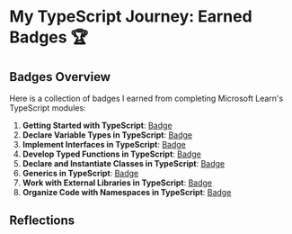 # My TypeScript Journey: Earned Badges 🏆

## Badges Overview

Here is a collection of badges I earned from completing Microsoft Learn's TypeScript modules:

1. **Getting Started with TypeScript**: [Badge](https://learn.microsoft.com/api/achievements/share/en-us/ErGrei-6575/HYL3PBG8?sharingId=7EBC91672C4DAF7A)
2. **Declare Variable Types in TypeScript**: [Badge](https://learn.microsoft.com/api/achievements/share/en-us/ErGrei-6575/WA68HQ9N?sharingId=7EBC91672C4DAF7A)
3. **Implement Interfaces in TypeScript**: [Badge](https://learn.microsoft.com/api/achievements/share/en-us/ErGrei-6575/WACPEZ9N?sharingId=7EBC91672C4DAF7A)
4. **Develop Typed Functions in TypeScript**: [Badge](https://learn.microsoft.com/api/achievements/share/en-us/ErGrei-6575/HYGQP2H8?sharingId=7EBC91672C4DAF7A)
5. **Declare and Instantiate Classes in TypeScript**: [Badge](https://learn.microsoft.com/api/achievements/share/en-us/ErGrei-6575/FZ3YHMZX?sharingId=7EBC91672C4DAF7A)
6. **Generics in TypeScript**: [Badge](badge-link)
7. **Work with External Libraries in TypeScript**: [Badge](badge-link)
8. **Organize Code with Namespaces in TypeScript**: [Badge](badge-link)

## Reflections